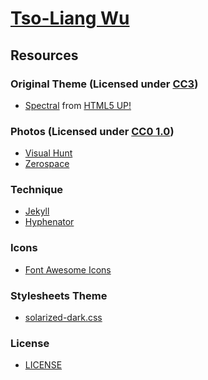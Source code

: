 [Tso-Liang Wu](http://tsoliangwu0130.github.io)
===============================================

Resources
---------

### Original Theme (Licensed under [CC3](http://creativecommons.org/licenses/by/3.0/))
* [Spectral](http://html5up.net/spectral) from [HTML5 UP!](http://html5up.net/)<br/>

### Photos (Licensed under [CC0 1.0](https://creativecommons.org/publicdomain/zero/1.0/))
* [Visual Hunt](https://visualhunt.com/)<br/>
* [Zerospace](http://zerospace.asika.tw/l)<br/>

### Technique
* [Jekyll](https://github.com/jekyll/jekyll)<br/>
* [Hyphenator](https://github.com/mnater/Hyphenator)<br/>

### Icons
* [Font Awesome Icons](http://fortawesome.github.io/Font-Awesome/icons/)<br/>

### Stylesheets Theme
* [solarized-dark.css](https://gist.github.com/nicolashery/5765395)<br/>

### License
* [LICENSE](https://github.com/tsoliangwu0130/tsoliangwu0130.github.io/blob/master/LICENSE.txt)<br/>
